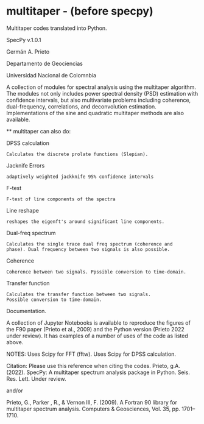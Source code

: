 # multitaper - (before specpy)
Multitaper codes translated into Python. 

SpecPy v.1.0.1

Germán A. Prieto

Departamento de Geociencias

Universidad Nacional de Colomnbia


A collection of modules for spectral analysis using the multitaper algorithm. 
The modules not only includes power spectral density (PSD) estimation with confidence intervals, but also multivariate problems including coherence, dual-frequency, correlations, and deconvolution estimation. Implementations of the sine and quadratic multitaper methods are also available. 

** multitaper can also do:

DPSS calculation

    Calculates the discrete prolate functions (Slepian).

Jacknife Errors 

    adaptively weighted jackknife 95% confidence intervals

F-test

    F-test of line components of the spectra

Line reshape

    reshapes the eigenft's around significant line components. 

Dual-freq spectrum

    Calculates the single trace dual freq spectrum (coherence and 
    phase). Dual frequency between two signals is also possible. 

Coherence

    Coherence between two signals. Ppssible conversion to time-domain. 

Transfer function

    Calculates the transfer function between two signals. 
    Possible conversion to time-domain. 

Documentation. 

A collection of Jupyter Notebooks is available to reproduce the figures
of the F90 paper (Prieto et al., 2009) and the Python version 
(Prieto 2022 under review). It has examples of a number of uses of 
the code as listed above. 
 
 
NOTES:
Uses Scipy for FFT (fftw). 
Uses Scipy for DPSS calculation. 

Citation:
Please use this reference when citing the codes. 
Prieto, g.A. (2022). SpecPy: A multitaper spectrum analysis package in Python. Seis. Res. Lett. Under review.

and/or

Prieto, G., Parker , R., & Vernon III, F. (2009). A Fortran 90 library for multitaper spectrum analysis. Computers & Geosciences, Vol. 35, pp. 1701–1710.
